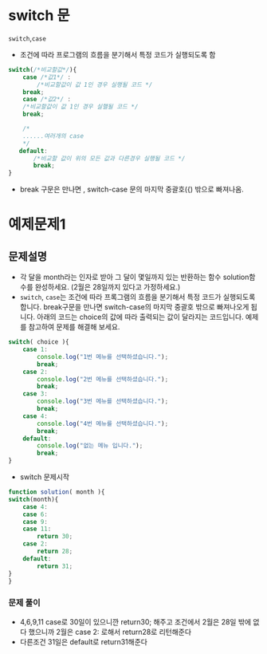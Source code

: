 # switch 문 
`switch`,`case`
- 조건에 따라 프로그램의 흐름을 분기해서 특정 코드가 실행되도록 함 
```js
switch(/*비교할값*/){
    case /*값1*/ :
        /*비교할값이 값 1인 경우 실행될 코드 */
    break;
    case /*값2*/ : 
    /*비교할값이 값 1인 경우 실핼될 코드 */
    break;

    /* 
    ......여러개의 case 
    */
   default:
       /*비교할 값이 위의 모든 값과 다른경우 실행될 코드 */ 
       break;
}
```
- break 구문은 만나면 , switch-case 문의 마지막 중괄호({) 밖으로 빠져나옴.

# 예제문제1

## 문제설명
- 각 달을 month라는 인자로 받아 그 달이 몇일까지 있는 반환하는 함수 solution함수를 완성하세요.
(2월은 28일까지 있다고 가정하세요.)
- `switch`, `case`는 조건에 따라 프록그램의 흐름을 분기해서 특정 코드가 실행되도록 합니다. break구문을 만나면 switch-case의 마지막 중괄호 밖으로 빠져나오게 됩니다.
아래의 코드는 choice의 값에 따라 출력되는 값이 달라지는 코드입니다. 예제를 참고하여 문제를 해결해 보세요.
```js
switch( choice ){
    case 1:
        console.log("1번 메뉴를 선택하셨습니다.");
        break;
    case 2:
        console.log("2번 메뉴를 선택하셨습니다.");
        break;
    case 3:
        console.log("3번 메뉴를 선택하셨습니다.");
        break;
    case 4:
        console.log("4번 메뉴를 선택하셨습니다.");
        break;
    default:
        console.log("없는 메뉴 입니다.");
        break;
}
```

- switch 문제시작 
```js
function solution( month ){
switch(month){
    case 4:
    case 6:
    case 9:
    case 11:
        return 30;
    case 2:
        return 28;
    default:
        return 31;
}   
}
```
### 문제 풀이 
- 4,6,9,11   case로 30일이 있으니깐 return30; 해주고  조건에서 2월은 28일 밖에 없다 했으니까 2월은 case 2: 로해서 return28로  리턴해준다 
- 다른조건 31일은 default로 return31해준다 